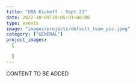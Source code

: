 ```yaml
---
title: "UBA Kickoff - Sept 23"
date: 2022-10-09T19:05:01+08:00
type: events
image: "images/projects/default_team_pic.jpeg"
category: ["GENERAL"]
project_images:
  [

  ]
---
```


CONTENT TO BE ADDED
